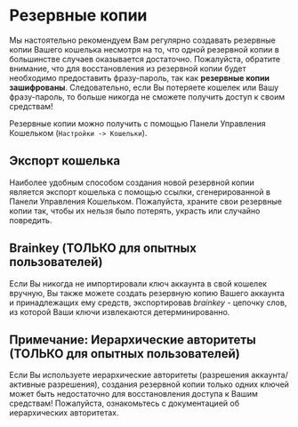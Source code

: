 # Резервные копии

Мы настоятельно рекомендуем Вам регулярно создавать резервные копии Вашего кошелька несмотря на то, что одной резервной копии в большинстве случаев оказывается достаточно. Пожалуйста, обратите внимание, что для восстановления из резервной копии будет необходимо предоставить фразу-пароль, так как **резервные копии зашифрованы**. Следовательно, если Вы потеряете кошелек или Вашу фразу-пароль, то больше никогда не сможете получить доступ к своим средствам!

Резервные копии можно получить с помощью Панели Управления Кошельком (`Настройки ->
Кошельки`).

## Экспорт кошелька

Наиболее удобным способом создания новой резервной копии является экспорт кошелька с помощью ссылки, сгенерированной в Панели Управления Кошельком. Пожалуйста, храните свои резервные копии так, чтобы их нельзя было потерять, украсть или случайно повредить.

## Brainkey (ТОЛЬКО для опытных пользователей)

Если Вы никогда не импортировали ключ аккаунта в свой кошелек вручную, Вы также можете создать резервную копию Вашего аккаунта и принадлежащих ему средств, экспортировав *brainkey* - цепочку слов, из которой Ваши ключи извлекаются детерминированно.

## Примечание: Иерархические авторитеты (ТОЛЬКО для опытных пользователей)

Если Вы используете иерархические авторитеты (разрешения аккаунта/активные разрешения), создания резервной копии только одних ключей может быть недостаточно для восстановления доступа к Вашим средствам! Пожалуйста, ознакомьтесь с документацией об иерархических авторитетах.